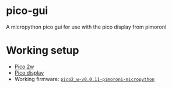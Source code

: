# pico-gui

A micropython pico gui for use with the pico display from pimoroni

# Working setup

- [Pico 2w](https://thepihut.com/products/raspberry-pi-pico-2-w)
- [Pico display](https://thepihut.com/products/pico-display-pack)
- Working firmware: [`pico2_w-v0.0.11-pimoroni-micropython`](https://github.com/pimoroni/pimoroni-pico-rp2350/releases)
